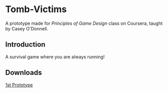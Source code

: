 # Tomb-Victims
A prototype made for *Principles of Game Design* class on Coursera, taught by Casey O'Donnell.

## Introduction
A survival game where you are always running!    

## Downloads
[1st Prototype](https://github.com/zhuyidiwow/Tomb-Victims/releases)
